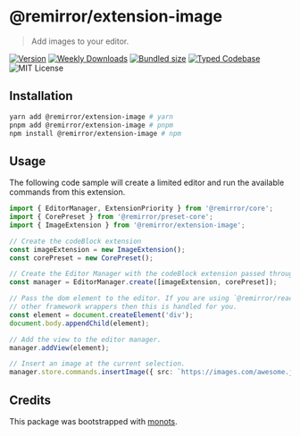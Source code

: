 # @remirror/extension-image

> Add images to your editor.

[![Version][version]][npm] [![Weekly Downloads][downloads-badge]][npm]
[![Bundled size][size-badge]][size] [![Typed Codebase][typescript]](./src/index.ts)
![MIT License][license]

[version]: https://flat.badgen.net/npm/v/@remirror/extension-image
[npm]: https://npmjs.com/package/@remirror/extension-image
[license]: https://flat.badgen.net/badge/license/MIT/purple
[size]: https://bundlephobia.com/result?p=@remirror/extension-image
[size-badge]: https://flat.badgen.net/bundlephobia/minzip/@remirror/extension-image
[typescript]: https://flat.badgen.net/badge/icon/TypeScript?icon=typescript&label
[downloads-badge]: https://badgen.net/npm/dw/@remirror/extension-image/red?icon=npm

## Installation

```bash
yarn add @remirror/extension-image # yarn
pnpm add @remirror/extension-image # pnpm
npm install @remirror/extension-image # npm
```

## Usage

The following code sample will create a limited editor and run the available commands from this
extension.

```ts
import { EditorManager, ExtensionPriority } from '@remirror/core';
import { CorePreset } from '@remirror/preset-core';
import { ImageExtension } from '@remirror/extension-image';

// Create the codeBlock extension
const imageExtension = new ImageExtension();
const corePreset = new CorePreset();

// Create the Editor Manager with the codeBlock extension passed through.
const manager = EditorManager.create([imageExtension, corePreset]);

// Pass the dom element to the editor. If you are using `@remirror/react` or
// other framework wrappers then this is handled for you.
const element = document.createElement('div');
document.body.appendChild(element);

// Add the view to the editor manager.
manager.addView(element);

// Insert an image at the current selection.
manager.store.commands.insertImage({ src: `https://images.com/awesome.jpg` });
```

## Credits

This package was bootstrapped with [monots].

[monots]: https://github.com/monots/monots
